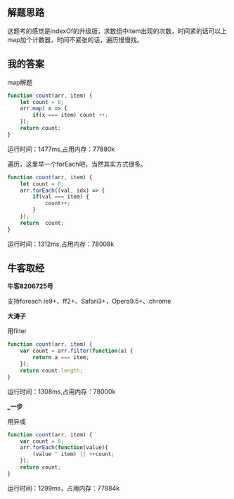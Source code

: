 ## 解题思路

这题考的感觉是indexOf的升级版，求数组中item出现的次数，时间紧的话可以上map加个计数器，时间不紧张的话，遍历慢慢找。

## 我的答案

map解题
```js
function count(arr, item) {
    let count = 0;
    arr.map( x => {
        if(x === item) count ++;
    });
    return count;
}
```
运行时间：1477ms,占用内存：77880k

遍历，这里举一个forEach吧，当然其实方式很多。
```js
function count(arr, item) {
    let count = 0;
    arr.forEach((val, idx) => {
        if(val === item) {
            count++;
        }
    });
    return  count;
}
```
运行时间：1312ms,占用内存：78008k


## 牛客取经

**牛客8206725号**

支持foreach ie9+、ff2+、Safari3+，Opera9.5+、chrome

**大涛子**

用filter

```js
function count(arr, item) {
    var count = arr.filter(function(a) {
        return a === item;   
    });
    return count.length;
}
```
运行时间：1308ms,占用内存：78000k


**_一步**

用异或

```js
function count(arr, item) {
    var count = 0;
    arr.forEach(function(value){
        (value ^ item) || ++count;
    });
    return count;
}
```
运行时间：1299ms，占用内存：77884k